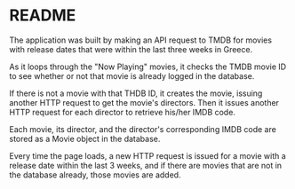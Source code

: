 # README

The application was built by making an API request to TMDB for movies with release dates that were within the last three weeks in Greece.

As it loops through the "Now Playing" movies, it checks the TMDB movie ID to see whether or not that movie is already logged in the database.

If there is not a movie with that THDB ID, it creates the movie, issuing another HTTP request to get the movie's directors. Then it issues another HTTP request for each director to retrieve his/her IMDB code.

Each movie, its director, and the director's corresponding IMDB code are stored as a Movie object in the database.

Every time the page loads, a new HTTP request is issued for a movie with a release date within the last 3 weeks, and if there are movies that are not in the database already, those movies are added.
